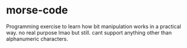 # morse-code

Programming exercise to learn how bit manipulation works in a practical way.
no real purpose lmao but still. cant support anything other than alphanumeric characters.
